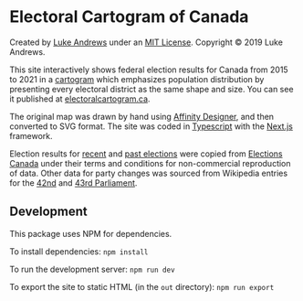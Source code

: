 # Electoral Cartogram of Canada

Created by [Luke Andrews](https://github/attaboy) under an [MIT License](https://github.com/attaboy/electoralcartogram/blob/master/LICENSE). Copyright &copy; 2019 Luke Andrews.

This site interactively shows federal election results for Canada from 2015 to 2021 in a [cartogram](https://en.wikipedia.org/wiki/Cartogram) which emphasizes population distribution by presenting every electoral district as the same shape and size. You can see it published at [electoralcartogram.ca](https://electoralcartogram.ca).

The original map was drawn by hand using [Affinity Designer](https://affinity.serif.com/en-us/designer/), and then converted to SVG format. The site was coded in [Typescript](https://www.typescriptlang.org) with the [Next.js](https://nextjs.org) framework.

Election results for [recent](https://enr.elections.ca/National.aspx?lang=e) and [past elections](https://elections.ca/content.aspx?section=ele&dir=pas&document=index&lang=e) were copied from [Elections Canada](https://elections.ca) under their terms and conditions for non-commercial reproduction of data. Other data for party changes was sourced from Wikipedia entries for the [42nd](https://en.wikipedia.org/wiki/42nd_Canadian_Parliament) and [43rd Parliament](https://en.wikipedia.org/wiki/43rd_Canadian_Parliament).

## Development

This package uses NPM for dependencies.

To install dependencies: `npm install`

To run the development server: `npm run dev`

To export the site to static HTML (in the `out` directory): `npm run export`
